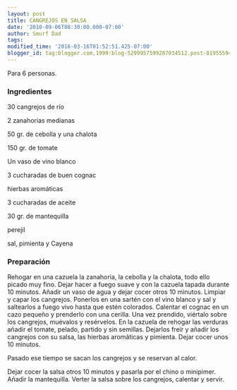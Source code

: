```yaml
---
layout: post
title: CANGREJOS EN SALSA
date: '2010-09-06T08:30:00.000-07:00'
author: Smurf Dad
tags: 
modified_time: '2016-03-16T01:52:51.425-07:00'
blogger_id: tag:blogger.com,1999:blog-5299957599287034512.post-8195559427956114170
---
```


Para 6 personas.

<h3>Ingredientes</h3>

30 cangrejos de río

2 zanahorias medianas

50 gr. de cebolla y una chalota

150 gr. de tomate

Un vaso de vino blanco

3 cucharadas de buen cognac

hierbas aromáticas

3 cucharadas de aceite

30 gr. de mantequilla

perejil

sal, pimienta y Cayena

<h3>Preparación</h3>

Rehogar en una cazuela la zanahoria, la cebolla y la chalota, todo ello picado muy fino. Dejar hacer a fuego suave y con la cazuela tapada durante 10 minutos. Añadir un vaso de agua y dejar cocer otros 10 minutos. Limpiar y capar los cangrejos. Ponerlos en una sartén con el vino blanco y sal y saltearlos a fuego vivo hasta que estén colorados. Calentar el cognac en un cazo pequeño y prenderlo con una cerilla. Una vez prendido, viértalo sobre los cangrejos, muévalos y resérvelos. En la cazuela de rehogar las verduras añadir el tomate, pelado, partido y sin semillas. Dejarlos freír y añadir los cangrejos con su salsa, las hierbas aromáticas y pimienta. Dejar cocer unos 10 minutos.

Pasado ese tiempo se sacan los cangrejos y se reservan al calor.

Dejar cocer la salsa otros 10 minutos y pasarla por el chino o minipimer. Añadir la mantequilla. Verter la salsa sobre los cangrejos, calentar y servir.

